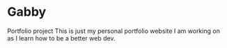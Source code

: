 # Gabby
Portfolio project
This is just my personal portfolio website I am working on as I learn how to be a better web dev. 
